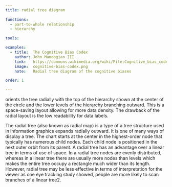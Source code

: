 ```yaml
---
title: radial tree diagram
  
functions:
  - part-to-whole relationship
  - hierarchy

tools:

examples:
  - title:  The Cognitive Bias Codex
    author: John Manoogian III
    link:   https://commons.wikimedia.org/wiki/File:Cognitive_bias_codex_en.svg
    image:  cognitive-bias-codex.png
    note:   Radial tree diagram of the cognitive biases 

order: 1

---
```


orients the tree radially with the top of the hierarchy shown at the center of the circle and the lower levels of the hierarchy branching outward. This is a space-saving layout allowing for more data density. The drawback of the radial layout is the low readability for data labels.
<!-- TODO: review -->
The radial tree (also known as radial map) is a type of a tree structure used in information graphics expands radially outward. It is one of many ways of display a tree. The chart starts at the center in the highest-order node that typically has numerous child nodes. Each child node is positioned in the next outer orbit from its parent. A radial tree has an advantage over a linear tree in terms of use of space. In a radial tree nodes are evenly distributed, whereas in a linear tree there are usually more nodes than levels which makes the entire tree occupy a rectangle much wider than its length. However, radial tree may be less effective in terms of interpretation for the viewer as one eye tracking study showed, people are more likely to scan branches of a linear tree2.

<!--more-->
